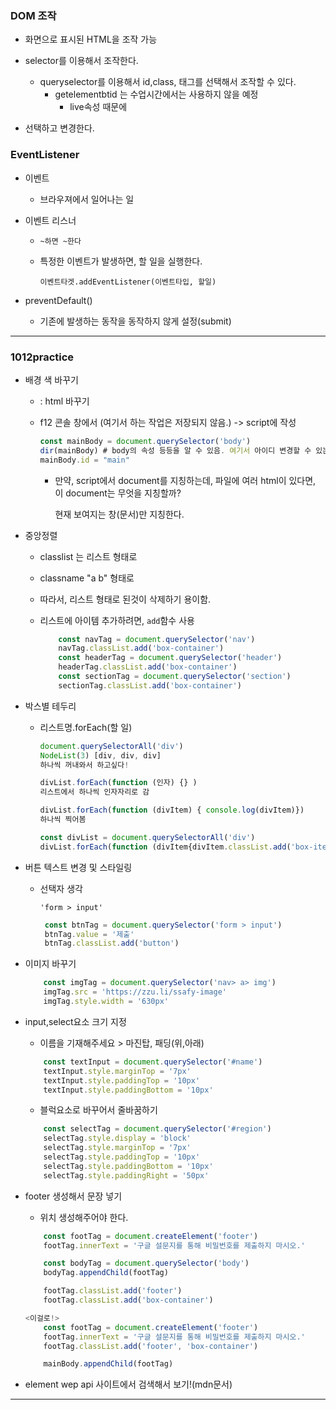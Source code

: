 ### DOM 조작

* 화면으로 표시된 HTML을 조작 가능
* selector를 이용해서 조작한다.
  * queryselector를 이용해서 id,class, 태그를 선택해서 조작할 수 있다.
    * getelementbtid 는 수업시간에서는 사용하지 않을 예정
      * live속성 때문에

* 선택하고 변경한다.



### EventListener

* 이벤트

  * 브라우져에서 일어나는 일

* 이벤트 리스너

  * `~하면 ~한다`

  * 특정한 이벤트가 발생하면, 할 일을 실행한다. 

    `이벤트타겟.addEventListener(이벤트타입, 할일)`

* preventDefault()
  * 기존에 발생하는 동작을 동작하지 않게 설정(submit)



-----------------

### 1012practice



* 배경 색 바꾸기

  * <body id="main">  : html 바꾸기

  * f12 콘솔 창에서 (여기서 하는 작업은 저장되지 않음.) -> script에 작성

    ```javascript
    const mainBody = document.querySelector('body')
    dir(mainBody) # body의 속성 등등을 알 수 있음. 여기서 아이디 변경할 수 있는 부분을 찾으면 된다. 
    mainBody.id = "main" 
    ```

    * 만약, script에서 document를 지칭하는데, 파일에 여러 html이 있다면, 이 document는 무엇을 지칭할까? 

      현재 보여지는 창(문서)만 지칭한다. 

* 중앙정렬

  * classlist 는 리스트 형태로

  * classname "a b" 형태로

  * 따라서, 리스트 형태로 된것이 삭제하기 용이함. 

  * 리스트에 아이템 추가하려면, `add`함수 사용

    ```javascript
        const navTag = document.querySelector('nav')
        navTag.classList.add('box-container')
        const headerTag = document.querySelector('header')
        headerTag.classList.add('box-container')
        const sectionTag = document.querySelector('section')
        sectionTag.classList.add('box-container')
    ```

* 박스별 테두리

  * 리스트명.forEach(할 일)

    ```javascript
    document.querySelectorAll('div')
    NodeList(3) [div, div, div]
    하나씩 꺼내와서 하고싶다!
    
    divList.forEach(function (인자) {} )
    리스트에서 하나씩 인자자리로 감
    
    divList.forEach(function (divItem) { console.log(divItem)})
    하나씩 찍어봄
    ```

    ```javascript
    const divList = document.querySelectorAll('div')
    divList.forEach(function (divItem{divItem.classList.add('box-item')})
    ```

* 버튼 텍스트 변경 및 스타일링

  * 선택자 생각

    `'form > input'`

    ```javascript
     const btnTag = document.querySelector('form > input')
     btnTag.value = '제출'
     btnTag.classList.add('button')
    ```

* 이미지 바꾸기

  ```javascript
      const imgTag = document.querySelector('nav> a> img')
      imgTag.src = 'https://zzu.li/ssafy-image'
      imgTag.style.width = '630px'
  ```

* input,select요소 크기 지정

  * 이름을 기재해주세요 > 마진탑, 패딩(위,아래)

  ```javascript
      const textInput = document.querySelector('#name')
      textInput.style.marginTop = '7px'
      textInput.style.paddingTop = '10px'
      textInput.style.paddingBottom = '10px'
  ```

  * 블럭요소로 바꾸어서 줄바꿈하기

  ```javascript
      const selectTag = document.querySelector('#region')
      selectTag.style.display = 'block'
      selectTag.style.marginTop = '7px'
      selectTag.style.paddingTop = '10px'
      selectTag.style.paddingBottom = '10px'
      selectTag.style.paddingRight = '50px'
  ```

* footer 생성해서 문장 넣기 

  * 위치 생성해주어야 한다. 

  ```javascript
      const footTag = document.createElement('footer')
      footTag.innerText = '구글 설문지를 통해 비밀번호를 제출하지 마시오.'
  
      const bodyTag = document.querySelector('body')
      bodyTag.appendChild(footTag)
  
      footTag.classList.add('footer')
      footTag.classList.add('box-container')
  
  <이걸로!>
      const footTag = document.createElement('footer')
      footTag.innerText = '구글 설문지를 통해 비밀번호를 제출하지 마시오.'
      footTag.classList.add('footer', 'box-container')
  
      mainBody.appendChild(footTag)
  
  ```

* element wep api 사이트에서 검색해서 보기!(mdn문서)

----------------







